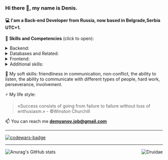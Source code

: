 ### Hi there 👋, my name is Denis. 
#### 💻 I'am a Back-end Developer from Russia, now based in Belgrade,Serbia UTC+1.

👷 **Skills and Competencies** (click to open):
</br>
<details>
  <summary>Backend:</summary>
  <br>
  <ul>
    <li>Python</li>
    <li>Django</li>
    <li>Django REST framework</li>
    <li>Git</li>
    <li>Linux console</li>
    <li>Deployment experience</li>
    <li>Aiogram</li>
  </ul>
</details>

<details>
  <summary>Databases and Related:</summary>
  </br>
  <ul>
    <li>SQL syntax</li>
    <li>PostgreSQL</li>
    <li>Django ORM</li>
  </ul>
</details>

<details>
  <summary>Frontend:</summary>
  <br>
  <ul>
    <li>JavaScript</li>
    <li>HTML</li>
    <li>CSS</li>
  </ul>
</details>
  
<details>
  <summary>Additional skills:</summary>
  <br>
  <ul>
    <li>English language A2-B1</li>
    <li>Understanding of OOP (Object-Oriented Programming)</li>
    <li>Optimization of Django ORM queries to the database</li>
    <li>Code documentation</li>
  </ul>
</details>

👯 My soft skills: friendliness in communication, non-conflict, the ability to listen, the ability to communicate with different types of people, hard work, perseverance, involvement.

⚡ My life style: 
<blockquote>«Success consists of going from failure to failure without loss of enthusiasm.»
- ©Winston Churchill</blockquote>

📫 You can reach me **demyanov.job@gmail.com**
<hr>
<a href="default.asp" style=""><img src="https://www.codewars.com/users/Druidae/badges/large" alt="codewars-badge" style="text-align: center"></a>
<hr>

![Anurag's GitHub stats](https://github-readme-stats.vercel.app/api?username=Druidae&theme=radical&show_icons=true)
<img align="right" src="https://github-readme-streak-stats.herokuapp.com/?user=Druidae&theme=radical" alt="Druidae" />


<!--
**Druidae/druidae** is a ✨ _special_ ✨ repository because its `README.md` (this file) appears on your GitHub profile.

Here are some ideas to get you started:

- 🔭 I’m currently working on ...
- 🌱 I’m currently learning ...
- 👯 I’m looking to collaborate on ...
- 🤔 I’m looking for help with ...
- 💬 Ask me about ...
- 📫 How to reach me: ...
- 😄 Pronouns: ...
- ⚡ Fun fact: ...
-->
